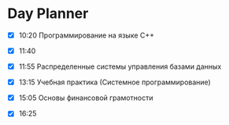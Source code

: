 # Day Planner
- [x] 10:20 Программирование на языке C++
- [x] 11:40 
- [x] 11:55 Распределенные системы управления базами данных
- [x] 13:15 Учебная практика (Системное программирование)
- [x] 15:05 Основы финансовой грамотности
- [x] 16:25 

